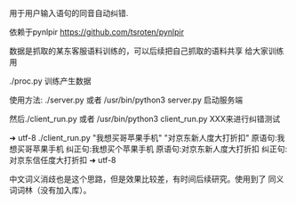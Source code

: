 用于用户输入语句的同音自动纠错.


依赖于pynlpir
https://github.com/tsroten/pynlpir

数据是抓取的某东客服语料训练的，可以后续把自己抓取的语料共享
给大家训练用

./proc.py 训练产生数据

使用方法:
./server.py 或者 /usr/bin/python3 server.py 启动服务端

然后./client_run.py 或者 /usr/bin/python3 client_run.py XXX来进行纠错测试

➜  utf-8 ./client_run.py "我想买哥苹果手机" "对京东新人度大打折扣"
原语句:我想买哥苹果手机
纠正句:我想买个苹果手机
原语句:对京东新人度大打折扣
纠正句:对京东信任度大打折扣
➜  utf-8 

中文词义消歧也是这个思路，但是效果比较差，有时间后续研究。使用到了
同义词词林（没有加入库）。
